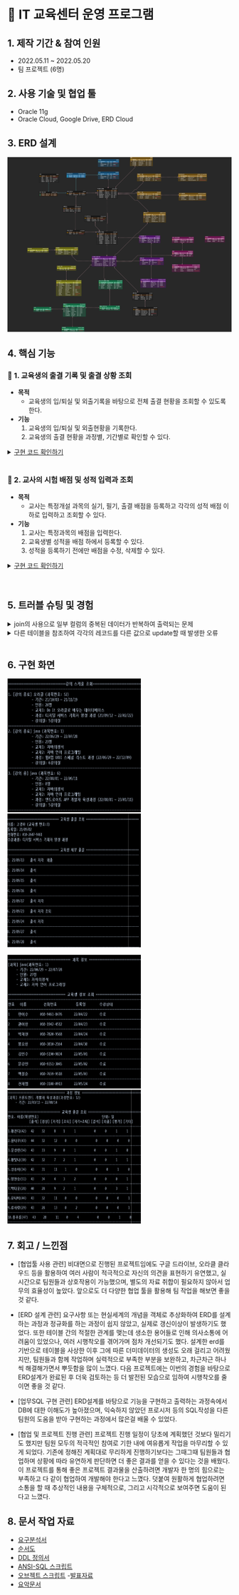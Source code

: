 # :pencil: IT 교육센터 운영 프로그램

## 1. 제작 기간 & 참여 인원
- 2022.05.11 ~ 2022.05.20 
- 팀 프로젝트 (6명)

## 2. 사용 기술 및 협업 툴
- Oracle 11g
- Oracle Cloud, Google Drive, ERD Cloud

## 3. ERD 설계
![](https://github.com/Minji-Ko/portfolio/blob/main/ITAcademy/%EB%AC%B8%EC%84%9C/3.%20ERD.png)

## 4. 핵심 기능
### 📌  1.	교육생의 출결 기록 및  출결 상황 조회
- <b>목적</b> 
    - 교육생의 입/퇴실 및 외출기록을 바탕으로 전체 출결 현황을 조회할 수 있도록 한다.
- <b>기능</b> 
    1. 교육생의 입/퇴실 및 외출현황을 기록한다.
    2. 교육생의 출결 현황을 과정별, 기간별로 확인할 수 있다.

<details>
<summary><u>구현 코드 확인하기</u></summary>
<div markdown="1">

---
#### 1. 뷰를 사용하여 날짜별 교육생의 출결 현황 파악

~~~SQL
create or replace view attendance_info
as
select 
    a.student_seq as "학생번호",
    a.seq as "출결번호", 
    a.attendance_date as "날짜",
    case
        when min(d.checkin) is not null then '출석'
        when to_char(a.attendance_date, 'd') = 7 or to_char(a.attendance_date, 'd') = 1 then '(주말)'
        when (select sick_or_etc from sick_or_etc where attendance_seq = a.seq) = '병가' then '병가'
        when (select sick_or_etc from sick_or_etc where attendance_seq = a.seq) = '기타' then '기타'
        when (select count(*) from holiday where holiday_date = a.attendance_date) > 0 then '(공휴일)'
        else '결석'
    end as "출석",
    case
        when to_date(min(d.checkin), 'hh24:mi') >= to_date('09:10', 'hh24:mi') then '지각'
        else '.'
    end as "지각",
    case 
        when to_date(max(d.checkout), 'hh24:mi') < to_date('17:50', 'hh24:mi') then '조퇴'
        else '.'
    end as "조퇴",
    case
        when (select count(*) from attendance_detail where attendance_seq = a.seq ) > 1 then '외출'
        else '.'
    end as "외출"
from attendance a
    left outer join attendance_detail d 
        on d.attendance_seq = a.seq
            inner join student s
                on s.seq = a.student_seq
                    where a.attendance_date < sysdate
                        group by a.seq, a.attendance_date, a.student_seq;

~~~

#### 2.  Procedure를 사용하여 특정 개설과정의 모든 교육생 출결현황 조회
~~~SQL
create or replace procedure admin_attendance_inquiry_P(
      p_open_curs_seq in number,   
      p_result      out sys_refcursor
)
is
begin
    open p_result
    for
    select 
        "학생번호",
        count(decode("출석", '출석', 1)) as "출석일수",
        count(decode("지각조퇴", '출석..', 1)) as "정상일수",
        count(decode("지각조퇴", '출석지각.', 1)) as "지각일수",
        count(decode("지각조퇴", '출석.조퇴', 1)) as "조퇴일수",
        count(decode("지각조퇴", '출석지각조퇴', 1)) as "지각 및 조퇴일수",
        count(decode("지각조퇴", '외출', 1)) as "외출일수",
        count(decode("지각조퇴", '결석', 1)) as "결석일수",
        count(decode("출석", '병가', 1)) as "병가일수",
        count(decode("출석", '기타', 1)) as "기타일수"
    from
        (select i.*, 출석||지각||조퇴 as "지각조퇴" from attendance_info i 
            where "학생번호" in (select seq from student where open_curs_seq = p_open_curs_seq))
                group by "학생번호";
        
end admin_attendance_inquiry_P;
~~~

---
</div>
</details> 
<br> 

 ### 📌 2. 교사의 시험 배점 및 성적 입력과 조회
- <b>목적</b> 
    -  교사는 특정개설 과목의 실기, 필기, 출결 배점을 등록하고 각각의 성적 배점 이하로 입력하고 조회할 수 있다.
- <b>기능</b> 
    1. 교사는 특정과목의 배점을 입력한다.
    2. 교육생별 성적을 배점 하에서 등록할 수 있다.
    3. 성적을 등록하기 전에만 배점을 수정, 삭제할 수 있다.

<details>
<summary><u>구현 코드 확인하기</u></summary>
<div markdown="1">

---
#### 1. Trigger를 사용하여 배점 및 성적의 무결성 유지
~~~SQL
    create or replace trigger teacher_point_T
    before update or delete
    on point
    for each row
declare
    v_score_num number;
    v_subject_seq number;
begin
    
    if updating then 
        v_subject_seq := :new.open_subject_seq;
    elsif deleting then  
        v_subject_seq := :old.open_subject_seq;
    end if;
    
    select count(*) into v_score_num from subject_score s where s.open_subject_seq = v_subject_seq;
    
    if v_score_num > 0 
    then raise_application_error(-20100, '학생의 성적 데이터가 존재하여 배점 수정에 실패하였습니다.'); 
    end if;
end;

~~~
~~~SQL
create or replace trigger teacher_score_T
    before insert or update
    on subject_score
    for each row
declare
    v_attend_point point.attend_point%type;
    v_written_point point.written_point%type; 
    v_skill_point point.skill_point%type;
begin
    
    select p.attend_point, p.written_point, p.skill_point  
        into v_attend_point, v_written_point, v_skill_point
    from point p where p.open_subject_seq = :new.open_subject_seq;
    
    
    if :new.attendance_score > v_attend_point
        or :new.written_score > v_written_point
        or :new.skill_score > v_skill_point
    then raise_application_error(-20101, '배점이상의 성적은 입력하여 성적 등록 및 수정에 실패하였습니다.'); 
    end if;
    
end;
~~~

---
</div>
</details> 
<br> 


</br>

## 5. 트러블 슈팅 및 경험
<details>
<summary>join의 사용으로 일부 컬럼의 중복된 데이터가 반복하여 출력되는 문제</summary>
<div markdown="1">
- 중복을 발생시키는 테이블의 조인을 분리하고, Cursor를 두개 사용하여 각각 출력한다.

~~~SQL
    dbms_output.put_line('==================================강의 스케줄 조회===================================');
    
    loop
        fetch v_result into v_open_subject_seq, v_open_subject_state, v_curriculum_name, v_open_curs_begin, v_open_curs_end, v_lectureroon_name, 
                            v_subject_name, v_open_subject_begin, v_open_subject_end, v_student_num;
        exit when v_result%notfound;
        
        dbms_output.put_line('-----------------------------------------------------------------------------------');
        dbms_output.put_line(v_seq ||'. '||'['||v_open_subject_state||'] '||v_subject_name||' (과목번호: '||v_open_subject_seq||')');
        dbms_output.put_line('              - 기간: '||v_open_subject_begin||' ~ '||v_open_subject_end);
        dbms_output.put_line('              - 인원: '||v_student_num||'명');
        
        open_subject_book_P (v_open_subject_seq, v_book_name);
       
        v_book_seq := 1;
        loop
            fetch v_book_name into v_temp;
            exit when v_book_name%notfound;
            dbms_output.put_line('              - 교재'||v_book_seq||': '||v_temp);
            v_book_seq := v_book_seq + 1;
        end loop;
        close v_book_name;
        
        dbms_output.put_line('              - 과정: '||v_curriculum_name || ' ('||v_open_curs_begin||' ~ '||v_open_curs_end||')');
        dbms_output.put_line('              - 강의실: '||v_lectureroon_name);
        
         v_seq := v_seq + 1;

    end loop;
~~~

</div>
</details>

<details>
<summary>다른 테이블을 참조하여 각각의 레코드를 다른 값으로 update할 때 발생한 오류</summary>
<div markdown="1">
- update문 작성시 수정하려는 다중컬럼(A, B, C)의 값을 select문으로 select a, b, c from X 와 같이  하나의 서브 쿼리를 사용한다.
</div>
</details> 

</br>

## 6. 구현 화면
<img src="https://github.com/Minji-Ko/portfolio/blob/main/ITAcademy/%ED%99%94%EB%A9%B4%EC%BA%A1%EC%B2%98/%EA%B0%95%EC%9D%98%EC%8A%A4%EC%BC%80%EC%A4%84%EC%A1%B0%ED%9A%8C.png" width="300" height="300"/> <img src="https://github.com/Minji-Ko/portfolio/blob/main/ITAcademy/%ED%99%94%EB%A9%B4%EC%BA%A1%EC%B2%98/%EA%B5%90%EC%9C%A1%EC%83%9D%EC%84%B8%EB%B6%80%EC%B6%9C%EA%B2%B0%EC%A1%B0%ED%9A%8C.png" width="300" height="300"/> 

<img src="https://github.com/Minji-Ko/portfolio/blob/main/ITAcademy/%ED%99%94%EB%A9%B4%EC%BA%A1%EC%B2%98/%EA%B5%90%EC%9C%A1%EC%83%9D%EC%A0%95%EB%B3%B4%EC%A1%B0%ED%9A%8C.png" width="300" height="300"/> <img src="https://github.com/Minji-Ko/portfolio/blob/main/ITAcademy/%ED%99%94%EB%A9%B4%EC%BA%A1%EC%B2%98/%EA%B5%90%EC%9C%A1%EC%83%9D%EC%B6%9C%EA%B2%B0%EC%A1%B0%ED%9A%8C.png" width="300" height="300"/> 


## 7. 회고 / 느낀점
-	[협업툴 사용 관련] 비대면으로 진행된 프로젝트임에도 구글 드라이브, 오라클 클라우드 등을 활용하여 여러 사람이 적극적으로 자신의 의견을 표현하기 유연했고, 실시간으로 팀원들과 상호작용이 가능했으며, 별도의 자료 취합이 필요하지 않아서 업무의 효율성이 높았다. 앞으로도 더 다양한 협업 툴을 활용해 팀 작업을 해보면 좋을 것 같다. 

-	[ERD 설계 관련] 요구사항 또는 현실세계의 개념을 객체로 추상화하여 ERD를 설계하는 과정과 정규화를 하는 과정이 쉽지 않았고, 실제로 갱신이상이 발생하기도 했었다. 또한 테이블 간의 적절한 관계를 맺는데 생소한 용어들로 인해 의사소통에 어려움이 있었으나, 여러 시행착오를 겪어가며 점차 개선되기도 했다. 설계한 erd를 기반으로 테이블을 사상한 이후 그에 따른 더미데이터의 생성도 오래 걸리고 어려웠지만, 팀원들과 함께 작업하며 실력적으로 부족한 부분을 보완하고, 차근차근 하나씩 해결해가면서 뿌듯함을 많이 느꼈다. 다음 프로젝트에는 이번의 경험을 바탕으로 ERD설계가 완료된 후 더욱 검토하는 등 더 발전된 모습으로 임하여 시행착오를 줄이면 좋을 것 같다.

-	[업무SQL 구현 관련] ERD설계를 바탕으로 기능을 구현하고 출력하는 과정속에서 DB에 대한 이해도가 높아졌으며, 익숙하지 않았던 프로시저 등의 SQL작성을 다른 팀원의 도움을 받아 구현하는 과정에서 많은걸 배울 수 있었다.

-	[협업 및 프로젝트 진행 관련] 프로젝트 진행 일정이 당초에 계획했던 것보다 밀리기도 했지만 팀원 모두의 적극적인 참여로 기한 내에 여유롭게 작업을 마무리할 수 있게 되었다. 기존에 정해진 계획대로 무리하게 진행하기보다는 그때그때 팀원들과 협업하며 상황에 따라 유연하게 판단하면 더 좋은 결과를 얻을 수 있다는 것을 배웠다. 이 프로젝트를 통해 좋은 프로젝트 결과물을 산출하려면 개발자 한 명의 힘으로는 부족하고 다 같이 협업하여 개발해야 한다고 느꼈다. 덧붙여 원활하게 협업하려면 소통을 할 때 추상적인 내용을 구체적으로, 그리고 시각적으로 보여주면 도움이 된다고 느꼈다.


## 8. 문서 작업 자료
- [요구분석서]()
- [순서도](https://github.com/Minji-Ko/portfolio/blob/main/%EB%8D%B0%EC%9D%B4%ED%84%B0%EB%B2%A0%EC%9D%B4%EC%8A%A4%20%ED%94%84%EB%A1%9C%EC%A0%9D%ED%8A%B8/document/1%EC%A1%B0%20%EC%88%9C%EC%84%9C%EB%8F%84.drawio)
- [DDL 정의서](https://github.com/Minji-Ko/portfolio/blob/main/%EB%8D%B0%EC%9D%B4%ED%84%B0%EB%B2%A0%EC%9D%B4%EC%8A%A4%20%ED%94%84%EB%A1%9C%EC%A0%9D%ED%8A%B8/document/1%EC%A1%B0%20%EA%B5%90%EC%9C%A1%EC%84%BC%ED%84%B0%EA%B4%80%EB%A6%AC%EC%8B%9C%EC%8A%A4%ED%85%9C%20DDL%EC%A0%95%EC%9D%98%EC%84%9C%20.docx)
- [ANSI-SQL 스크립트](https://github.com/Minji-Ko/portfolio/blob/main/%EB%8D%B0%EC%9D%B4%ED%84%B0%EB%B2%A0%EC%9D%B4%EC%8A%A4%20%ED%94%84%EB%A1%9C%EC%A0%9D%ED%8A%B8/document/1%EC%A1%B0%20%EC%97%85%EB%AC%B4%20SQL%20(%EB%8D%B0%EC%9D%B4%ED%84%B0%EC%BF%BC%EB%A6%AC%EB%AC%B8).docx)
- [오브젝트 스크립트](https://github.com/Minji-Ko/portfolio/blob/main/%EB%8D%B0%EC%9D%B4%ED%84%B0%EB%B2%A0%EC%9D%B4%EC%8A%A4%20%ED%94%84%EB%A1%9C%EC%A0%9D%ED%8A%B8/document/1%EC%A1%B0%20DB%20%EC%98%A4%EB%B8%8C%EC%A0%9D%ED%8A%B8%20%EC%8A%A4%ED%81%AC%EB%A6%BD%ED%8A%B8(PLSQL).docx)
-[발표자료](https://github.com/Minji-Ko/portfolio/blob/main/%EB%8D%B0%EC%9D%B4%ED%84%B0%EB%B2%A0%EC%9D%B4%EC%8A%A4%20%ED%94%84%EB%A1%9C%EC%A0%9D%ED%8A%B8/document/1%EC%A1%B0%20%EC%8C%8D%EC%9A%A9%EA%B5%90%EC%9C%A1%EC%84%BC%ED%84%B0%EA%B4%80%EB%A6%AC%EC%8B%9C%EC%8A%A4%ED%85%9C%20%EB%B0%9C%ED%91%9C%20%EC%B5%9C%EC%A2%85%20PPT.pdf)
- [요악문서](https://github.com/Minji-Ko/portfolio/blob/main/%EB%8D%B0%EC%9D%B4%ED%84%B0%EB%B2%A0%EC%9D%B4%EC%8A%A4%20%ED%94%84%EB%A1%9C%EC%A0%9D%ED%8A%B8/document/1%EC%A1%B0%20%EB%8D%B0%EC%9D%B4%ED%84%B0%EB%B2%A0%EC%9D%B4%EC%8A%A4%20%ED%94%84%EB%A1%9C%EC%A0%9D%ED%8A%B8%20%EC%9A%94%EC%95%BD%EB%B3%B8.docx)